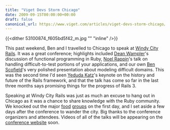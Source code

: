 ```yaml
---
title: "Viget Devs Storm Chicago"
date: 2009-09-15T00:00:00+00:00
draft: false
canonical_url: https://www.viget.com/articles/viget-devs-storm-chicago/
---
```


{{<dither 53100874_f605bd5f42_m.jpg "" "inline" />}}

This past weekend, Ben and I travelled to Chicago to speak at [Windy
City Rails](http://windycityrails.org/). It was a great conference;
highlights included [Dean Wampler](http://www.deanwampler.com/)'s
discussion of functional programming in Ruby, [Noel
Rappin](http://www.railsprescriptions.com/)'s talk on handling
difficult-to-test portions of your applications, and our own [Ben
Scofield](https://www.viget.com/about/team/bscofield)'s very polished
presentation about modeling difficult domains. This was the second time
I'd seen [Yeduda Katz](http://yehudakatz.com/)'s keynote on the history
and future of the Rails framework, and that the talk has come so far in
the last three months says promising things for the progress of Rails 3.

Speaking at Windy City Rails was just as much an excuse to hang out in
Chicago as it was a chance to share knowledge with the Ruby community.
We knocked out the major [food](http://www.portillos.com/)
[groups](http://www.loumalnatis.com/) on the first day, and I set aside
a few days after the conference to wander the city. Big thanks to the
conference organizers and attendees. Videos of all of the talks will be
appearing on the [conference website](http://windycityrails.org/) soon.
